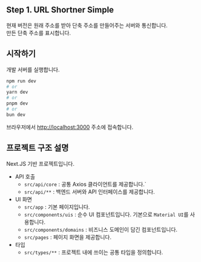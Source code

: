 ## Step 1. URL Shortner Simple

현재 버전은 원래 주소를 받아 단축 주소를 만들어주는 서버와 통신합니다.  
만든 단축 주소를 표시합니다.

## 시작하기

개발 서버를 실행합니다.

```bash
npm run dev
# or
yarn dev
# or
pnpm dev
# or
bun dev
```

브라우저에서 [http://localhost:3000](http://localhost:3000) 주소에 접속합니다.

## 프로젝트 구조 설명

Next.JS 기반 프로젝트입니다.

- API 호출
  - `src/api/core` : 공통 Axios 클라이언트를 제공합니다.`
  - `src/api/**` : 백엔드 서버와 API 인터페이스를 제공합니다.
- UI 화면
  - `src/app` : 기본 페이지입니다.
  - `src/components/uis` : 순수 UI 컴포넌트입니다. 기본으로 `Material UI`를 사용합니다.
  - `src/components/domains` : 비즈니스 도메인이 담긴 컴포넌트입니다.
  - `src/pages` : 페이지 화면을 제공합니다.
- 타입
  - `src/types/**` : 프로젝트 내에 쓰이는 공통 타입을 정의합니다.
